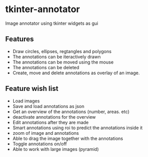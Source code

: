 # tkinter-annotator
Image annotator using tkinter widgets as gui

## Features
- Draw circles, ellipses, regtangles and polygons
- The annotations can be iteractively drawn
- The annotations can be moved using the mouse
- The annotations can be deleted
- Create, move and delete annotations as overlay of an image.

## Feature wish list
- Load images
- Save and load annotations as json 
- Get an overview of the annotations (number, areas. etc)
- deactivate annotations for the overview
- Edit annotations after they are made
- Smart annotations using roi to predict the annotations inside it
- zoom of image and annotations
- Able to drag the image together with the annotations
- Toggle annotations on/off
- Able to work with large images (pyramid)
